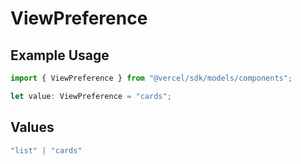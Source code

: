# ViewPreference

## Example Usage

```typescript
import { ViewPreference } from "@vercel/sdk/models/components";

let value: ViewPreference = "cards";
```

## Values

```typescript
"list" | "cards"
```